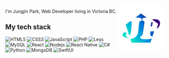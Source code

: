 <img src="https://github.com/canadaprogrammer/canadaprogrammer/blob/master/logo.png" alt="Jin Park Logo" width="150" height="150" align="right" />

<p>I'm Jungjin Park, Web Developer living in Victoria BC. </p>

<h2>My tech stack</h2>

![HTML5](https://img.shields.io/badge/-HTML5-E44D26?style=plastic&logo=html5&logoColor=white)
![CSS3](https://img.shields.io/badge/-CSS3-2862E9?style=plastic&logo=css3&logoColor=white)
![JavaScript](https://img.shields.io/badge/-JavaScript-D3B32C?style=plastic&logo=javascript)
![PHP](https://img.shields.io/badge/-PHP-3C1492?style=plastic&logo=php)
![Less](https://img.shields.io/badge/-Less-182F50?style=plastic&logo=less)
![MySQL](https://img.shields.io/badge/-MySQL-005E88?style=plastic&logo=mysql&logoColor=white)
![React](https://img.shields.io/badge/-React-000000?style=plastic&logo=react)
![Nodejs](https://img.shields.io/badge/-Nodejs-43853D?style=plastic&logo=node.js&logoColor=white)
![React Native](https://img.shields.io/badge/React_Native-000000?style=plastic&logo=react)
![C#](https://img.shields.io/badge/-CSharp-2E0071?style=plastic&logo=csharp)
![Python](https://img.shields.io/badge/-Python-F7CA3B?style=plastic&logo=python)
![MongoDB](https://img.shields.io/badge/-MongoDB-f7f7f7?style=plastic&logo=mongodb)
![SwiftUI](https://img.shields.io/badge/swiftui-beta-brightgreen)
